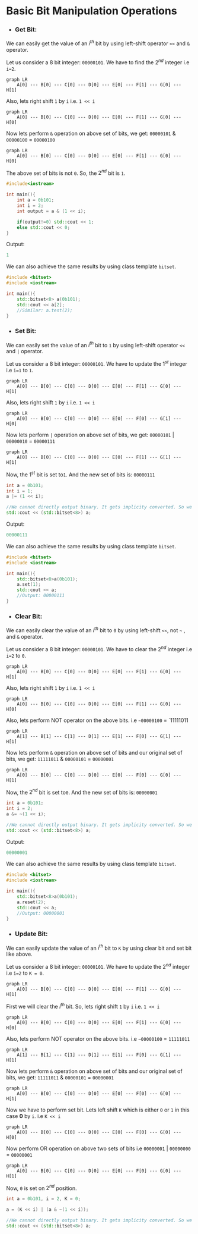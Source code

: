 # Basic Bit Manipulation Operations

- ### Get Bit:

We can easily get the value of an $i^{th}$ bit by using left-shift operator `<<` and `&` operator.

Let us consider a 8 bit integer: `00000101`. We have to find the $2^{nd}$ integer i.e `i=2`.

```mermaid
graph LR
    A[0] --- B[0] --- C[0] --- D[0] --- E[0] --- F[1] --- G[0] --- H[1]
```

Also, lets right shift `1` by `i` i.e. `1 << i`

```mermaid
graph LR
    A[0] --- B[0] --- C[0] --- D[0] --- E[0] --- F[1] --- G[0] --- H[0]
```

Now lets perform `&` operation on above set of bits, we get: `00000101` & `00000100` = `00000100`

```mermaid
graph LR
    A[0] --- B[0] --- C[0] --- D[0] --- E[0] --- F[1] --- G[0] --- H[0]
```

The above set of bits is not `0`. So, the $2^{nd}$ bit is `1`.

```cpp
#include<iostream>

int main(){
	int a = 0b101;
	int i = 2;
	int output = a & (1 << i);

	if(output!=0) std::cout << 1;
	else std::cout << 0;
}
```

Output:

```cpp
1
```

We can also achieve the same results by using class template `bitset`.

```cpp
#include <bitset>
#include <iostream>

int main(){
	std::bitset<8> a(0b101);
	std::cout << a[2];
	//Similar: a.test(2);
}
```

- ### Set Bit:

We can easily set the value of an $i^{th}$ bit to `1` by using left-shift operator `<<` and `|` operator.

Let us consider a 8 bit integer: `00000101`. We have to update the $1^{st}$ integer i.e `i=1` to `1`.

```mermaid
graph LR
    A[0] --- B[0] --- C[0] --- D[0] --- E[0] --- F[1] --- G[0] --- H[1]
```

Also, lets right shift `1` by `i` i.e. `1 << i`

```mermaid
graph LR
    A[0] --- B[0] --- C[0] --- D[0] --- E[0] --- F[0] --- G[1] --- H[0]
```

Now lets perform `|` operation on above set of bits, we get: `00000101` | `00000010` = `00000111`

```mermaid
graph LR
    A[0] --- B[0] --- C[0] --- D[0] --- E[0] --- F[1] --- G[1] --- H[1]
```

Now, the $1^{st}$ bit is set to`1`. And the new set of bits is: `00000111`

```cpp
int a = 0b101;
int i = 1;
a |= (1 << i);

//We cannot directly output binary. It gets implicity converted. So we type cast to bitset
std::cout << (std::bitset<8>) a;
```

Output:

```cpp
00000111
```

We can also achieve the same results by using class template `bitset`.

```cpp
#include <bitset>
#include <iostream>

int main(){
	std::bitset<8>a(0b101);
	a.set(1);
	std::cout << a;
	//Output: 00000111
}
```

- ### Clear Bit:

We can easily clear the value of an $i^{th}$ bit to `0` by using left-shift `<<`, not `~` , and `&` operator.

Let us consider a 8 bit integer: `00000101`. We have to clear the $2^{nd}$ integer i.e `i=2` to `0`.

```mermaid
graph LR
    A[0] --- B[0] --- C[0] --- D[0] --- E[0] --- F[1] --- G[0] --- H[1]
```

Also, lets right shift `1` by `i` i.e. `1 << i`

```mermaid
graph LR
    A[0] --- B[0] --- C[0] --- D[0] --- E[0] --- F[1] --- G[0] --- H[0]
```

Also, lets perform NOT operator on the above bits. i.e `~00000100` = `11111011

```mermaid
graph LR
    A[1] --- B[1] --- C[1] --- D[1] --- E[1] --- F[0] --- G[1] --- H[1]
```

Now lets perform `&` operation on above set of bits and our original set of bits, we get: `11111011` & `00000101` = `00000001`

```mermaid
graph LR
    A[0] --- B[0] --- C[0] --- D[0] --- E[0] --- F[0] --- G[0] --- H[1]
```

Now, the $2^{nd}$ bit is set to`0`. And the new set of bits is: `00000001`

```cpp
int a = 0b101;
int i = 2;
a &= ~(1 << i);

//We cannot directly output binary. It gets implicity converted. So we type cast to bitset
std::cout << (std::bitset<8>) a;
```

Output:

```cpp
00000001
```

We can also achieve the same results by using class template `bitset`.

```cpp
#include <bitset>
#include <iostream>

int main(){
	std::bitset<8>a(0b101);
	a.reset(2);
	std::cout << a;
	//Output: 00000001
}
```

- ### Update Bit:

We can easily update the value of an $i^{th}$ bit to `K` by using clear bit and set bit like above.

Let us consider a 8 bit integer: `00000101`. We have to update the $2^{nd}$ integer i.e `i=2` to `K = 0`.

```mermaid
graph LR
    A[0] --- B[0] --- C[0] --- D[0] --- E[0] --- F[1] --- G[0] --- H[1]
```

First we will clear the $i^{th}$ bit. So, lets right shift `1` by `i` i.e. `1 << i`

```mermaid
graph LR
    A[0] --- B[0] --- C[0] --- D[0] --- E[0] --- F[1] --- G[0] --- H[0]
```

Also, lets perform NOT operator on the above bits. i.e `~00000100` = `11111011`

```mermaid
graph LR
    A[1] --- B[1] --- C[1] --- D[1] --- E[1] --- F[0] --- G[1] --- H[1]
```

Now lets perform `&` operation on above set of bits and our original set of bits, we get: `11111011` & `00000101` = `00000001`

```mermaid
graph LR
    A[0] --- B[0] --- C[0] --- D[0] --- E[0] --- F[0] --- G[0] --- H[1]
```

Now we have to perform set bit. Lets left shift `K` which is either `0` or `1` in this case **0** by `i`. i.e `K << i`

```mermaid
graph LR
    A[0] --- B[0] --- C[0] --- D[0] --- E[0] --- F[0] --- G[0] --- H[0]
```

Now perform OR operation on above two sets of bits i.e `00000001` | `00000000` = `00000001`

```mermaid
graph LR
    A[0] --- B[0] --- C[0] --- D[0] --- E[0] --- F[0] --- G[0] --- H[1]
```

Now, `0` is set on $2^{nd}$ position.

```cpp
int a = 0b101, i = 2, K = 0;

a = (K << i) | (a & ~(1 << i));

//We cannot directly output binary. It gets implicity converted. So we type cast to bitset
std::cout << (std::bitset<8>) a;
```
